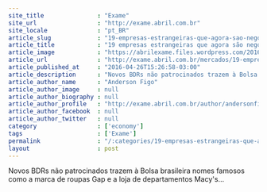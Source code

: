 ```yaml
---
site_title               : "Exame"
site_url                 : "http://exame.abril.com.br"
site_locale              : "pt_BR"
article_slug             : "19-empresas-estrangeiras-que-agora-sao-negociadas-na-bovespa"
article_title            : "19 empresas estrangeiras que agora são negociadas na Bovespa"
article_image            : "https://abrilexame.files.wordpress.com/2016/09/size_960_16_9_2056069682.jpg?quality=70&strip=all&w=960"
article_url              : "http://exame.abril.com.br/mercados/19-empresas-estrangeiras-que-agora-sao-negociadas-na-bovespa/"
article_published_at     : "2016-04-26T15:26:58-03:00"
article_description      : "Novos BDRs não patrocinados trazem à Bolsa brasileira nomes famosos como a marca de roupas Gap e a loja de departamentos Macy's..."
article_author_name      : "Anderson Figo"
article_author_image     : null
article_author_biography : null
article_author_profile   : "http://exame.abril.com.br/author/andersonfigo/"
article_author_facebook  : null
article_author_twitter   : null
category                 : ['economy']
tags                     : ['Exame']
permalink                : "/:categories/19-empresas-estrangeiras-que-agora-sao-negociadas-na-bovespa/"
layout                   : post
---
```


Novos BDRs não patrocinados trazem à Bolsa brasileira nomes famosos como a marca de roupas Gap e a loja de departamentos Macy's...
